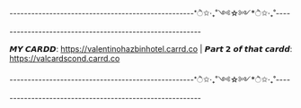 

---------------------------------------------------*ੈ✩‧₊˚༺☆༻*ੈ✩‧₊˚---------------------------------------------------------

𝙈𝙔 𝘾𝘼𝙍𝘿𝘿: https://valentinohazbinhotel.carrd.co | 𝙋𝙖𝙧𝙩 𝟮 𝙤𝙛 𝙩𝙝𝙖𝙩 𝙘𝙖𝙧𝙙𝙙: https://valcardscond.carrd.co

---------------------------------------------------*ੈ✩‧₊˚༺☆༻*ੈ✩‧₊˚---------------------------------------------------------
